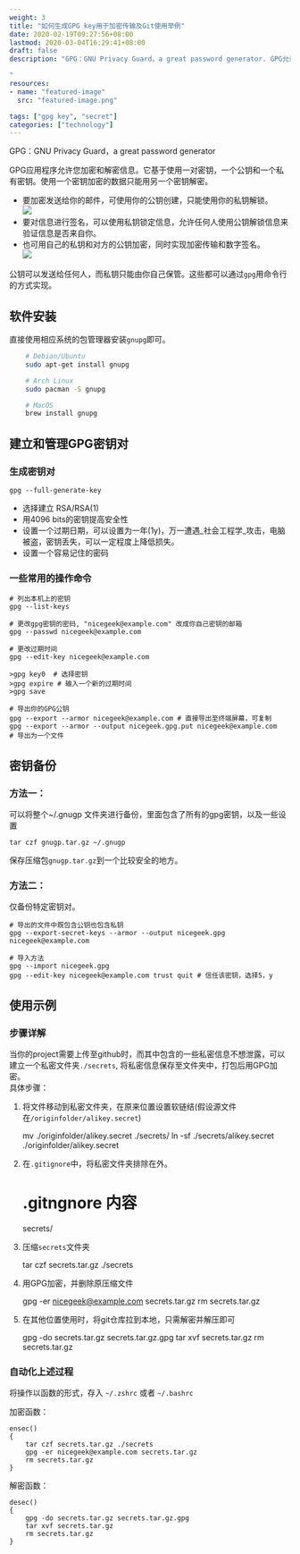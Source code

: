 ```yaml
---
weight: 3
title: "如何生成GPG key用于加密传输及Git使用举例"
date: 2020-02-19T09:27:56+08:00
lastmod: 2020-03-04T16:29:41+08:00
draft: false
description: "GPG：GNU Privacy Guard，a great password generator. GPG允许您加密和解密信息。它基于使用一对密钥，一个公钥和一个私有密钥。使用一个密钥加密的数据只能用另一个密钥解密。

"
resources:
- name: "featured-image"
  src: "featured-image.png"

tags: ["gpg key", "secret"]
categories: ["technology"]
---
```



GPG：GNU Privacy Guard，a great password generator

GPG应用程序允许您加密和解密信息。它基于使用一对密钥，一个公钥和一个私有密钥。使用一个密钥加密的数据只能用另一个密钥解密。

*   要加密发送给你的邮件，可使用你的公钥创建，只能使用你的私钥解锁。  
    ![](http://pic.rgsc.top/2020-12-07-6f3dddc6-gpg.jpeg)
*   要对信息进行签名，可以使用私钥锁定信息，允许任何人使用公钥解锁信息来验证信息是否来自你。
*   也可用自己的私钥和对方的公钥加密，同时实现加密传输和数字签名。  
    ![](http://pic.rgsc.top/2020-12-07-3d278821-gpg-en-sign.jpeg)

公钥可以发送给任何人，而私钥只能由你自己保管。这些都可以通过`gpg`用命令行的方式实现。

## 软件安装

直接使用相应系统的包管理器安装`gnupg`即可。
```bash
    # Debian/Ubuntu
    sudo apt-get install gnupg

    # Arch Linux
    sudo pacman -S gnupg

    # MacOS
    brew install gnupg
```

## 建立和管理GPG密钥对

### 生成密钥对

    gpg --full-generate-key

*   选择建立 RSA/RSA(1)
*   用4096 bits的密钥提高安全性
*   设置一个过期日期，可以设置为一年(1y)，万一遭遇_社会工程学_攻击，电脑被盗，密钥丢失，可以一定程度上降低损失。
*   设置一个容易记住的密码

### 一些常用的操作命令

    # 列出本机上的密钥
    gpg --list-keys

    # 更改gpg密钥的密码, "nicegeek@example.com" 改成你自己密钥的邮箱
    gpg --passwd nicegeek@example.com

    # 更改过期时间
    gpg --edit-key nicegeek@example.com

    >gpg key0  # 选择密钥
    >gpg expire # 输入一个新的过期时间
    >gpg save

    # 导出你的GPG公钥
    gpg --export --armor nicegeek@example.com # 直接导出至终端屏幕，可复制
    gpg --export --armor --output nicegeek.gpg.put nicegeek@example.com   # 导出为一个文件

## 密钥备份

### 方法一：

可以将整个~/.gnugp 文件夹进行备份，里面包含了所有的gpg密钥，以及一些设置

    tar czf gnugp.tar.gz ~/.gnugp

保存压缩包`gnugp.tar.gz`到一个比较安全的地方。

### 方法二：

仅备份特定密钥对。

    # 导出的文件中既包含公钥也包含私钥
    gpg --export-secret-keys --armor --output nicegeek.gpg nicegeek@example.com 

    # 导入方法
    gpg --import nicegeek.gpg
    gpg --edit-key nicegeek@example.com trust quit # 信任该密钥，选择5，y

## 使用示例

### 步骤详解

当你的project需要上传至github时，而其中包含的一些私密信息不想泄露，可以建立一个私密文件夹`./secrets`, 将私密信息保存至文件夹中，打包后用GPG加密。  
具体步骤：

1.  将文件移动到私密文件夹，在原来位置设置软链结(假设源文件在`/originfolder/alikey.secret`)

    mv ./originfolder/alikey.secret ./secrets/
    ln -sf ./secrets/alikey.secret ./originfolder/alikey.secret

1.  在`.gitignore`中，将私密文件夹排除在外。

    # .gitngnore 内容
    secrets/

1.  压缩`secrets`文件夹

    tar czf secrets.tar.gz ./secrets

1.  用GPG加密，并删除原压缩文件

    gpg -er nicegeek@example.com secrets.tar.gz
    rm secrets.tar.gz

1.  在其他位置使用时，将git仓库拉到本地，只需解密并解压即可

    gpg -do secrets.tar.gz secrets.tar.gz.gpg
    tar xvf secrets.tar.gz
    rm secrets.tar.gz

### 自动化上述过程

将操作以函数的形式，存入 `~/.zshrc` 或者 `~/.bashrc`

加密函数：

    ensec()
    {
        tar czf secrets.tar.gz ./secrets
        gpg -er nicegeek@example.com secrets.tar.gz
        rm secrets.tar.gz
    }

解密函数：

    desec()
    {
        gpg -do secrets.tar.gz secrets.tar.gz.gpg
        tar xvf secrets.tar.gz
        rm secrets.tar.gz
    }